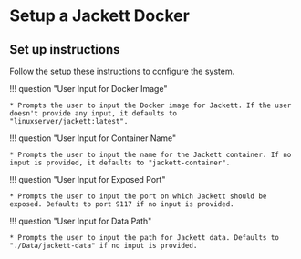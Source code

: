 # Setup a Jackett Docker

## Set up instructions
Follow the setup these instructions to configure the system.

!!! question "User Input for Docker Image"

    * Prompts the user to input the Docker image for Jackett. If the user doesn't provide any input, it defaults to "linuxserver/jackett:latest".

!!! question "User Input for Container Name"

    * Prompts the user to input the name for the Jackett container. If no input is provided, it defaults to "jackett-container".

!!! question "User Input for Exposed Port"

    * Prompts the user to input the port on which Jackett should be exposed. Defaults to port 9117 if no input is provided.

!!! question "User Input for Data Path"

    * Prompts the user to input the path for Jackett data. Defaults to "./Data/jackett-data" if no input is provided.